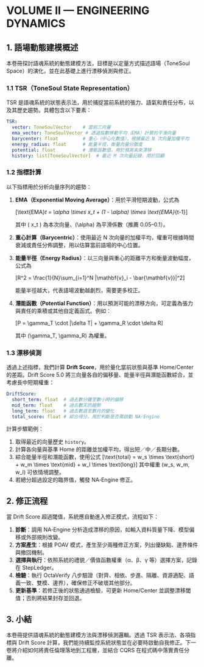 # VOLUME II — ENGINEERING DYNAMICS

## 1. 語場動態建模概述

本卷冊探討語魂系統的動態建模方法，目標是以定量方式描述語場（ToneSoul Space）的演化，並在此基礎上進行漂移偵測與修正。

### 1.1 TSR（ToneSoul State Representation）

TSR 是語魂系統的狀態表示法，用於捕捉當前系統的張力、語氣和責任分布，以及其歷史趨勢。具體包含以下要素：

```yaml
TSR:
  vector: ToneSoulVector    # 當前三向量
  ema_vector: ToneSoulVector # 透過指數移動平均（EMA）計算的平滑向量
  barycenter: float         # 重心（中心化數值），根據最近 N 次向量加權平均
  energy_radius: float      # 能量半徑，衡量向量分散度
  potential: float          # 潛能函數值，用於預測未來漂移
  history: list[ToneSoulVector]  # 最近 M 次向量記錄，用於回顧
```

### 1.2 指標計算

以下指標用於分析向量序列的趨勢：

1. **EMA（Exponential Moving Average）**：用於平滑短期波動，公式為

   \[\text{EMA}_t = \alpha \times x_t + (1 - \alpha) \times \text{EMA}_{t-1}\]

   其中 \( x_t \) 為本次向量、\(\alpha\) 為平滑係數（推薦 0.05–0.1）。

2. **重心計算（Barycentric）**：使用最近 N 次向量的加權平均，權重可根據時間衰減或責任分佈調整，用以估算當前語場的中心位置。

3. **能量半徑（Energy Radius）**：以三向量與重心的距離平方和衡量波動幅度，公式為

   \[R^2 = \frac{1}{N}\sum_{i=1}^N \|\mathbf{v}_i - \bar{\mathbf{v}}\|^2\]

   能量半徑越大，代表語場波動越劇烈，需要更多校正。

4. **潛能函數（Potential Function）**：用以預測可能的漂移方向，可定義為張力與責任的乘積或其他自定義函式。例如：

   \[P = \gamma_T \cdot |\delta T| + \gamma_R \cdot \delta R\]

   其中 \(\gamma_T, \gamma_R\) 為權重。

### 1.3 漂移偵測

透過上述指標，我們計算 **Drift Score**，用於量化當前狀態與基準 Home/Center 的差距。Drift Score 5.0 將三向量各自的偏移量、能量半徑與潛能函數綜合，並考慮長中短期權重：

```yaml
DriftScore:
  short_term: float  # 過去數分鐘至數小時的偏移
  mid_term: float    # 過去數天的趨勢
  long_term: float   # 過去數週至數月的變化
  total_score: float # 綜合得分，用於判斷是否需啟動 NA-Engine
```

計算步驟範例：

1. 取得最近的向量歷史 `history`。
2. 計算各向量與基準 Home 的距離並加權平均，得出短／中／長期分數。
3. 綜合能量半徑和潛能函數，使用公式
   \[\text{total} = w_s \times \text{short} + w_m \times \text{mid} + w_l \times \text{long}\]
   其中權重 \(w_s, w_m, w_l\) 可依情境調整。
4. 若總分超過設定的臨界值，觸發 NA‑Engine 修正。

## 2. 修正流程

當 Drift Score 超過閾值，系統應自動進入修正模式，流程如下：

1. **診斷**：調用 NA‑Engine 分析造成漂移的原因，如輸入資料質量下降、模型偏移或外部規則改變。
2. **方案產生**：根據 POAV 模式，產生至少兩種修正方案，列出優缺點、邊界條件與撤回機制。
3. **選擇與執行**：依照系統的禮貌／價值函數權重（α、β、γ 等）選擇方案，記錄在 StepLedger。
4. **檢驗**：執行 OctaVerify 八步驗證（對齊、相依、步進、隔離、資源適配、語義一致、雙模、邊界），確保修正不破壞其他部分。
5. **更新基準**：若修正後的狀態通過檢驗，可更新 Home/Center 並調整漂移閾值；否則將結果封存並回退。

## 3. 小結

本卷冊提供語魂系統的動態建模方法與漂移偵測邏輯。透過 TSR 表示法、各項指標與 Drift Score 計算，我們能持續監控系統狀態並在必要時啟動自我修正。下一卷將介紹如何將責任倫理落地到工程層，並結合 CQRS 在程式碼中落實責任分離。